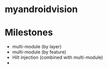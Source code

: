 # myandroidvision

# Milestones

* multi-module (by layer)
* multi-module (by feature)
* Hilt injection (combined with multi-module)
* 
